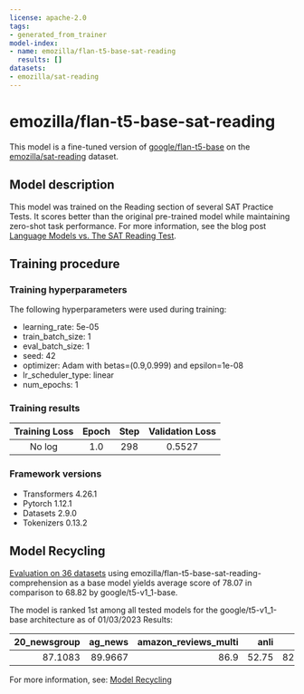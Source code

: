 ```yaml
---
license: apache-2.0
tags:
- generated_from_trainer
model-index:
- name: emozilla/flan-t5-base-sat-reading
  results: []
datasets:
- emozilla/sat-reading
---
```


<!-- This model card has been generated automatically according to the information the Trainer had access to. You
should probably proofread and complete it, then remove this comment. -->

# emozilla/flan-t5-base-sat-reading

This model is a fine-tuned version of [google/flan-t5-base](https://huggingface.co/google/flan-t5-base) on the [emozilla/sat-reading](https://huggingface.co/datasets/emozilla/sat-reading) dataset.

## Model description

This model was trained on the Reading section of several SAT Practice Tests.
It scores better than the original pre-trained model while maintaining zero-shot task performance.
For more information, see the blog post [Language Models vs. The SAT Reading Test](https://jeffq.com/blog/language-models-vs-the-sat-reading-test).

## Training procedure

### Training hyperparameters

The following hyperparameters were used during training:
- learning_rate: 5e-05
- train_batch_size: 1
- eval_batch_size: 1
- seed: 42
- optimizer: Adam with betas=(0.9,0.999) and epsilon=1e-08
- lr_scheduler_type: linear
- num_epochs: 1

### Training results

| Training Loss | Epoch | Step | Validation Loss |
|:-------------:|:-----:|:----:|:---------------:|
| No log        | 1.0   | 298  | 0.5527          |


### Framework versions

- Transformers 4.26.1
- Pytorch 1.12.1
- Datasets 2.9.0
- Tokenizers 0.13.2
## Model Recycling

[Evaluation on 36 datasets](https://ibm.github.io/model-recycling/model_gain_chart?avg=9.24&mnli_lp=nan&20_newsgroup=4.23&ag_news=1.79&amazon_reviews_multi=19.99&anli=14.69&boolq=16.72&cb=23.12&cola=10.16&copa=28.50&dbpedia=6.07&esnli=-32.83&financial_phrasebank=-20.25&imdb=0.28&isear=1.76&mnli=17.94&mrpc=14.67&multirc=6.14&poem_sentiment=20.38&qnli=-2.73&qqp=6.11&rotten_tomatoes=3.54&rte=-4.24&sst2=-26.58&sst_5bins=41.62&stsb=20.81&trec_coarse=4.55&trec_fine=10.33&tweet_ev_emoji=47.47&tweet_ev_emotion=-24.70&tweet_ev_hate=24.76&tweet_ev_irony=16.33&tweet_ev_offensive=-11.87&tweet_ev_sentiment=17.22&wic=13.91&wnli=43.11&wsc=16.11&yahoo_answers=3.61&model_name=emozilla%2Fflan-t5-base-sat-reading-comprehension&base_name=google%2Ft5-v1_1-base) using emozilla/flan-t5-base-sat-reading-comprehension as a base model yields average score of 78.07 in comparison to 68.82 by google/t5-v1_1-base.

The model is ranked 1st among all tested models for the google/t5-v1_1-base architecture as of 01/03/2023
Results:

|   20_newsgroup |   ag_news |   amazon_reviews_multi |   anli |   boolq |      cb |    cola |   copa |   dbpedia |   esnli |   financial_phrasebank |   imdb |   isear |    mnli |   mrpc |   multirc |   poem_sentiment |    qnli |     qqp |   rotten_tomatoes |    rte |   sst2 |   sst_5bins |   stsb |   trec_coarse |   trec_fine |   tweet_ev_emoji |   tweet_ev_emotion |   tweet_ev_hate |   tweet_ev_irony |   tweet_ev_offensive |   tweet_ev_sentiment |     wic |    wnli |     wsc |   yahoo_answers |
|---------------:|----------:|-----------------------:|-------:|--------:|--------:|--------:|-------:|----------:|--------:|-----------------------:|-------:|--------:|--------:|-------:|----------:|-----------------:|--------:|--------:|------------------:|-------:|-------:|------------:|-------:|--------------:|------------:|-----------------:|-------------------:|----------------:|-----------------:|---------------------:|---------------------:|--------:|--------:|--------:|----------------:|
|        87.1083 |   89.9667 |                   86.9 |  52.75 | 82.2936 | 78.5714 | 80.3452 |     69 |   76.8333 |   52.75 |                 46.494 | 93.268 | 72.8162 | 93.4468 |   87.5 |   62.2731 |          88.4615 | 86.6426 | 89.7057 |           89.5872 | 56.338 |  67.14 |     93.4633 | 89.605 |          97.8 |        92.4 |          80.9289 |            50.9091 |         76.2755 |          83.9535 |              70.7424 |              87.1033 | 69.7492 | 90.0143 | 64.4231 |         72.8667 |


For more information, see: [Model Recycling](https://ibm.github.io/model-recycling/)
